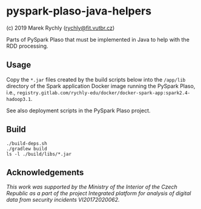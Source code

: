 # pyspark-plaso-java-helpers

(c) 2019 Marek Rychly (rychly@fit.vutbr.cz)

Parts of PySpark Plaso that must be implemented in Java to help with the RDD processing.

## Usage

Copy the `*.jar` files created by the build scripts below into the `/app/lib` directory
of the Spark application Docker image running the PySpark Plaso, i.e.,
`registry.gitlab.com/rychly-edu/docker/docker-spark-app:spark2.4-hadoop3.1`.

See also deployment scripts in the PySpark Plaso project.

## Build

~~~
./build-deps.sh
./gradlew build
ls -l ./build/libs/*.jar
~~~

## Acknowledgements

*This work was supported by the Ministry of the Interior of the Czech Republic as a part of the project Integrated platform for analysis of digital data from security incidents VI20172020062.*
